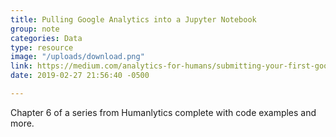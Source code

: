 ```yaml
---
title: Pulling Google Analytics into a Jupyter Notebook
group: note
categories: Data
type: resource
image: "/uploads/download.png"
link: https://medium.com/analytics-for-humans/submitting-your-first-google-analytics-reporting-api-request-cdda19969940
date: 2019-02-27 21:56:40 -0500

---
```

Chapter 6 of a series from Humanlytics complete with code examples and more.